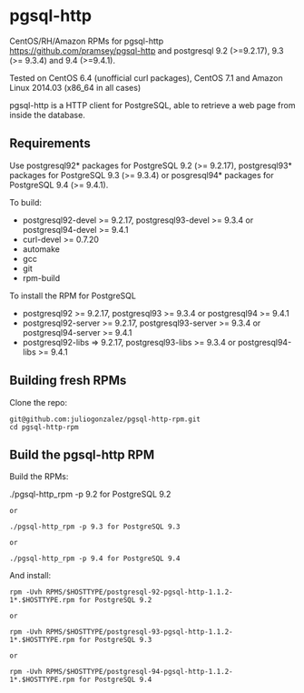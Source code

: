 pgsql-http
==========

CentOS/RH/Amazon RPMs for pgsql-http <https://github.com/pramsey/pgsql-http> and postgresql 9.2 (>=9.2.17), 9.3 (>= 9.3.4) and 9.4 (>=9.4.1).

Tested on CentOS 6.4 (unofficial curl packages), CentOS 7.1 and Amazon Linux 2014.03 (x86_64 in all cases)

pgsql-http is a HTTP client for PostgreSQL, able to retrieve a web page from inside the database.

Requirements
------------

Use postgresql92\* packages for PostgreSQL 9.2 (>= 9.2.17), postgresql93\* packages for PostgreSQL 9.3 (>= 9.3.4) or posgresql94\* packages for PostgreSQL 9.4 (>= 9.4.1).

To build: 

* postgresql92-devel >= 9.2.17, postgresql93-devel >= 9.3.4 or postgresql94-devel >= 9.4.1
* curl-devel >= 0.7.20
* automake
* gcc
* git
* rpm-build

To install the RPM for PostgreSQL

* postgresql92 >= 9.2.17, postgresql93 >= 9.3.4 or postgresql94 >= 9.4.1
* postgresql92-server >= 9.2.17, postgresql93-server >= 9.3.4 or postgresql94-server >= 9.4.1
* postgresql92-libs => 9.2.17, postgresql93-libs >= 9.3.4 or postgresql94-libs >= 9.4.1

Building fresh RPMs
-------------------

Clone the repo: 

    git@github.com:juliogonzalez/pgsql-http-rpm.git
    cd pgsql-http-rpm


Build the pgsql-http RPM
---------------------

Build the RPMs:

   ./pgsql-http_rpm -p 9.2 for PostgreSQL 9.2

    or

    ./pgsql-http_rpm -p 9.3 for PostgreSQL 9.3

    or

    ./pgsql-http_rpm -p 9.4 for PostgreSQL 9.4

And install:

    rpm -Uvh RPMS/$HOSTTYPE/postgresql-92-pgsql-http-1.1.2-1*.$HOSTTYPE.rpm for PostgreSQL 9.2

    or

    rpm -Uvh RPMS/$HOSTTYPE/postgresql-93-pgsql-http-1.1.2-1*.$HOSTTYPE.rpm for PostgreSQL 9.3

    or

    rpm -Uvh RPMS/$HOSTTYPE/postgresql-94-pgsql-http-1.1.2-1*.$HOSTTYPE.rpm for PostgreSQL 9.4
